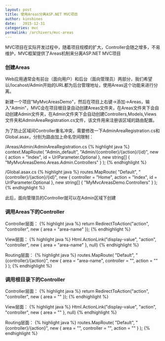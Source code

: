 ```yaml
---
layout: post
title: 使用Areas分离ASP.NET MVC项目
author: kinshines
date:   2015-12-31
categories: mvc
permalink: /archivers/mvc-areas
---
```


<p class="lead">MVC项目在实际开发过程中，随着项目规模的扩大，Controller会随之增多，不易维护，MVC框架提供了Areas机制来分离ASP.NET MVC项目</p>

### 创建Areas
Web应用通常会有前台（面向用户）和后台（面向管理员）两部分，我们希望以/locahost/Admin开始的URL都为后台管理地址，使用Areas这个功能来进行分离。

新建一个项目"MyMvcAreasDemo"，然后在项目上右键->添加->Areas，输入"Admin"，MVC会在项目根目录自动创建Areas文件夹，在Areas文件夹下会自动创建Admin文件夹，在Admin文件夹下会自动创建Controllers,Models,Views文件夹和AdminAreaRegistration.cs文件，该文件用来注册该区域的路由配置。

为了防止区域间Controller重名冲突，需要修改一下AdminAreaRegistration.cs和Global.asax，分别为路由加上命名空间限制：

/Areas/Admin/AdminAreaRegistration.cs
{% highlight java %}
context.MapRoute(
    "Admin_default",
    "Admin/{controller}/{action}/{id}",
    new { action = "Index", id = UrlParameter.Optional },
    new string[] { "MyMvcAreasDemo.Areas.Admin.Controllers" }
);
{% endhighlight %}

/Global.asax.cs
{% highlight java %}
routes.MapRoute(
    "Default",
    "{controller}/{action}/{id}",
    new { controller = "Home", action = "Index", id = UrlParameter.Optional },
    new string[] { "MyMvcAreasDemo.Controllers" }
);
{% endhighlight %}

此后，面向管理员的Controller就可以在Admin区域下创建

### 调用Areas下的Controller

Controller层面：
{% highlight java %}
return RedirectToAction("action", "controller", new { area = "area-name" });
{% endhighlight %}

View层面：
{% highlight java %}
Html.ActionLink("display-value", "action", "controller", new { area = "area-name" }, null)
{% endhighlight %}

Routing层面：
{% highlight java %}
routes.MapRoute(
    "Default",
    "{controller}/{action}",
    new { area = "area-name", controller = "", action = "" }
    );
{% endhighlight %}

### 调用根目录下的Controller

Controller层面：
{% highlight java %}
return RedirectToAction("action", "controller", new { area = "" });
{% endhighlight %}

View层面：
{% highlight java %}
Html.ActionLink("display-value", "action", "controller", new { area = "" }, null)
{% endhighlight %}

Routing层面：
{% highlight java %}
routes.MapRoute(
    "Default",
    "{controller}/{action}",
    new { area = "", controller = "", action = "" }
    );
{% endhighlight %}